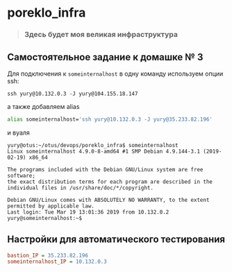 # poreklo_infra

> ### Здесь будет моя великая инфраструктура

## Самостоятельное задание к домашке № 3

Для подключения к `someinternalhost` в одну команду используем опции ssh:

```console
ssh yury@10.132.0.3 -J yury@104.155.18.147
```

а также добавляем alias

```bash
alias someinternalhost='ssh yury@10.132.0.3 -J yury@35.233.82.196'
```

и вуаля
```console
yury@otus:~/otus/devops/poreklo_infra$ someinternalhost
Linux someinternalhost 4.9.0-8-amd64 #1 SMP Debian 4.9.144-3.1 (2019-02-19) x86_64

The programs included with the Debian GNU/Linux system are free software;
the exact distribution terms for each program are described in the
individual files in /usr/share/doc/*/copyright.

Debian GNU/Linux comes with ABSOLUTELY NO WARRANTY, to the extent
permitted by applicable law.
Last login: Tue Mar 19 13:01:36 2019 from 10.132.0.2
yury@someinternalhost:~$ 
```
## Настройки для автоматического тестирования
```ini
bastion_IP = 35.233.82.196
someinternalhost_IP = 10.132.0.3
```
